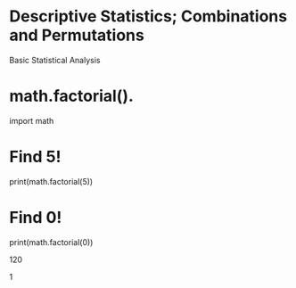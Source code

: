 # Descriptive Statistics; Combinations and Permutations
Basic Statistical Analysis

# math.factorial().

  import math

# Find 5!
  print(math.factorial(5))

# Find 0!
  print(math.factorial(0))
  
120
  
1

